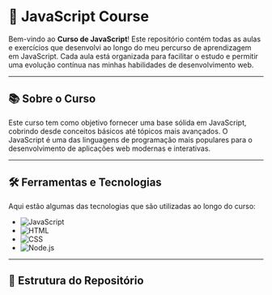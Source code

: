 # 🚀 JavaScript Course

Bem-vindo ao **Curso de JavaScript**! Este repositório contém todas as aulas e exercícios que desenvolvi ao longo do meu percurso de aprendizagem em JavaScript. Cada aula está organizada para facilitar o estudo e permitir uma evolução contínua nas minhas habilidades de desenvolvimento web.

---

## 📚 Sobre o Curso

Este curso tem como objetivo fornecer uma base sólida em JavaScript, cobrindo desde conceitos básicos até tópicos mais avançados. O JavaScript é uma das linguagens de programação mais populares para o desenvolvimento de aplicações web modernas e interativas.

---

## 🛠️ Ferramentas e Tecnologias

Aqui estão algumas das tecnologias que são utilizadas ao longo do curso:

-   ![JavaScript](https://img.shields.io/badge/Code-JavaScript-informational?style=flat&logo=javascript&color=F7DF1E)
-   ![HTML](https://img.shields.io/badge/Code-HTML-informational?style=flat&logo=html5&color=E34F26)
-   ![CSS](https://img.shields.io/badge/Code-CSS-informational?style=flat&logo=css3&color=1572B6)
-   ![Node.js](https://img.shields.io/badge/Runtime-Node.js-informational?style=flat&logo=node.js&color=339933)

---

## 📂 Estrutura do Repositório
